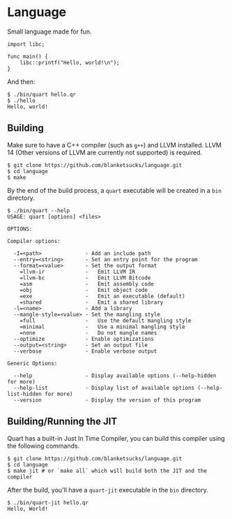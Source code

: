 # Language

Small language made for fun.

```
import libc;

func main() {
    libc::printf("Hello, world!\n");
}
```

And then:

```console
$ ./bin/quart hello.qr
$ ./hello
Hello, world!
```

## Building

Make sure to have a C++ compiler (such as `g++`) and LLVM installed. LLVM 14 (Other versions of LLVM are currently not supported) is required.

```console
$ git clone https://github.com/blanketsucks/language.git
$ cd language
$ make 
```

By the end of the build process, a `quart` executable will be created in a `bin` directory.

```console
$ ./bin/quart --help
USAGE: quart [options] <files>

OPTIONS:

Compiler options:

  -I=<path>              - Add an include path
  --entry=<string>       - Set an entry point for the program
  --format=<value>       - Set the output format
    =llvm-ir             -   Emit LLVM IR
    =llvm-bc             -   Emit LLVM Bitcode
    =asm                 -   Emit assembly code
    =obj                 -   Emit object code
    =exe                 -   Emit an executable (default)
    =shared              -   Emit a shared library
  -l=<name>              - Add a library
  --mangle-style=<value> - Set the mangling style
    =full                -   Use the default mangling style
    =minimal             -   Use a minimal mangling style
    =none                -   Do not mangle names
  --optimize             - Enable optimizations
  --output=<string>      - Set an output file
  --verbose              - Enable verbose output

Generic Options:

  --help                 - Display available options (--help-hidden for more)
  --help-list            - Display list of available options (--help-list-hidden for more)
  --version              - Display the version of this program
```

## Building/Running the JIT

Quart has a built-in Just In Time Compiler, you can build this compiler using the following commands.

```console
$ git clone https://github.com/blanketsucks/language.git
$ cd language
$ make jit # or `make all` which will build both the JIT and the compiler
```

After the build, you'll have a `quart-jit` executable in the `bin` directory.

```console
$ ./bin/quart-jit hello.qr
Hello, World!
```
